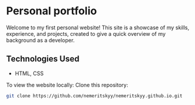 # Personal portfolio

Welcome to my first personal website!
This site is a showcase of my skills, experience, and projects, created to give a quick overview of my background as a developer.

## Technologies Used

- HTML, CSS

To view the website locally:
Clone this repository:

```bash
git clone https://github.com/nemeritskyy/nemeritskyy.github.io.git
```